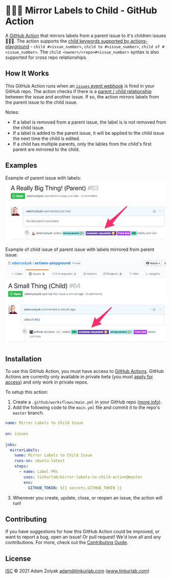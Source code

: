 # 👩‍👧‍👦 Mirror Labels to Child - GitHub Action

A [GitHub Action](https://github.com/features/actions) that mirrors labels from a parent issue to it's children issues 👩‍👧‍👦. The action supports the [child keywords supported by actions-playground](https://help.waffle.io/epics/which-keywords-are-supported-with-epics) - `child #<issue_number>`, `child to #<issue_number>`, `child of #<issue_number>`. The `child <owner>/<repo>#<issue_number>` syntax is also supported for cross repo relationships.

## How It Works

This GitHub Action runs when an [`issues` event webhook](https://developer.github.com/v3/activity/events/types/#issuesevent) is fired in your GitHub repo. The action checks if there is a [parent / child relationship](https://help.waffle.io/epics/which-keywords-are-supported-with-epics) between the issue and another issue. If so, the action mirrors labels from the parent issue to the child issue.

Notes:

- If a label is removed from a parent issue, the label is is not removed from the child issue.
- If a label is added to the parent issue, it will be applied to the child issue the next time the child is edited.
- If a child has multiple parents, only the lables from the child's first parent are mirrored to the child.

## Examples

Example of parent issue with labels:
![GitHub Logo](./docs/parent.png)

Example of child issue of parent issue with labels mirrored from parent issue:
![GitHub Logo](./docs/child.png)

## Installation

To use this GitHub Action, you must have access to [GitHub Actions](https://github.com/features/actions). GitHub Actions are currently only available in private beta (you must [apply for access](https://github.com/features/actions)) and only work in private repos.

To setup this action:

1. Create a `.github/worksflows/main.yml` in your GitHub repo ([more info](https://help.github.com/en/articles/configuring-a-workflow)).
2. Add the following code to the `main.yml` file and commit it to the repo's `master` branch.

```yaml
name: Mirror Labels to Child Issue

on: issues

jobs:
  mirrorLabels:
    name: Mirror Labels to Child Issue
    runs-on: ubuntu-latest
    steps:
      - name: Label PRs
        uses: tinkurlab/mirror-labels-to-child-action@master
        env:
          GITHUB_TOKEN: ${{ secrets.GITHUB_TOKEN }}
```

3. Whenever you create, update, close, or reopen an issue, the action will run!

## Contributing

If you have suggestions for how this GitHub Action could be improved, or want to report a bug, open an issue! Or pull request! We'd love all and any contributions. For more, check out the [Contributing Guide](CONTRIBUTING.md).

## License

[ISC](LICENSE) © 2021 Adam Zolyak <adam@tinkurlab.com> (www.tinkurlab.com)
